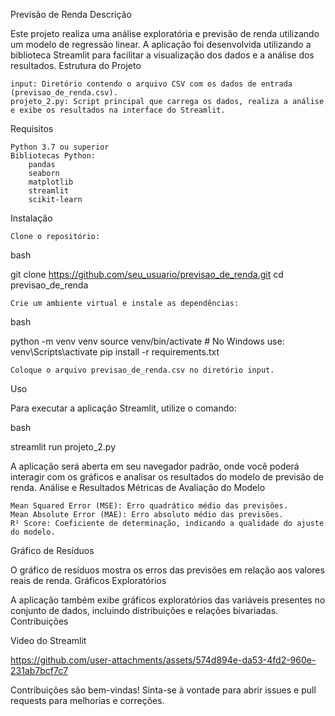 Previsão de Renda
Descrição

Este projeto realiza uma análise exploratória e previsão de renda utilizando um modelo de regressão linear. A aplicação foi desenvolvida utilizando a biblioteca Streamlit para facilitar a visualização dos dados e a análise dos resultados.
Estrutura do Projeto

    input: Diretório contendo o arquivo CSV com os dados de entrada (previsao_de_renda.csv).
    projeto_2.py: Script principal que carrega os dados, realiza a análise e exibe os resultados na interface do Streamlit.

Requisitos

    Python 3.7 ou superior
    Bibliotecas Python:
        pandas
        seaborn
        matplotlib
        streamlit
        scikit-learn

Instalação

    Clone o repositório:

bash

git clone https://github.com/seu_usuario/previsao_de_renda.git
cd previsao_de_renda

    Crie um ambiente virtual e instale as dependências:

bash

python -m venv venv
source venv/bin/activate  # No Windows use: venv\Scripts\activate
pip install -r requirements.txt

    Coloque o arquivo previsao_de_renda.csv no diretório input.

Uso

Para executar a aplicação Streamlit, utilize o comando:

bash

streamlit run projeto_2.py

A aplicação será aberta em seu navegador padrão, onde você poderá interagir com os gráficos e analisar os resultados do modelo de previsão de renda.
Análise e Resultados
Métricas de Avaliação do Modelo

    Mean Squared Error (MSE): Erro quadrático médio das previsões.
    Mean Absolute Error (MAE): Erro absoluto médio das previsões.
    R² Score: Coeficiente de determinação, indicando a qualidade do ajuste do modelo.

Gráfico de Resíduos

O gráfico de resíduos mostra os erros das previsões em relação aos valores reais de renda.
Gráficos Exploratórios

A aplicação também exibe gráficos exploratórios das variáveis presentes no conjunto de dados, incluindo distribuições e relações bivariadas.
Contribuições

Video do Streamlit

https://github.com/user-attachments/assets/574d894e-da53-4fd2-960e-231ab7bcf7c7



Contribuições são bem-vindas! Sinta-se à vontade para abrir issues e pull requests para melhorias e correções.
